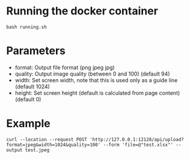 # Running the docker container 
```shell
bash running.sh
```

# Parameters
* format:
  Output file format (png jpeg jpg)
* quality:
  Output image quality (between 0 and 100) (default 94)
* width:
  Set screen width, note that this is used only as a guide line (default 1024)
* height:
  Set screen height (default is calculated from page content) (default 0)

# Example 
```shell
curl --location --request POST 'http://127.0.0.1:12128/api/upload?format=jpeg&width=1024&quality=100' --form 'file=@"test.xlsx"' --output test.jpeg
```